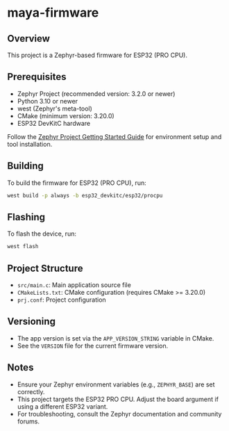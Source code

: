 
# maya-firmware

## Overview
This project is a Zephyr-based firmware for ESP32 (PRO CPU).

## Prerequisites
- Zephyr Project (recommended version: 3.2.0 or newer)
- Python 3.10 or newer
- west (Zephyr's meta-tool)
- CMake (minimum version: 3.20.0)
- ESP32 DevKitC hardware

Follow the [Zephyr Project Getting Started Guide](https://docs.zephyrproject.org/latest/getting_started/index.html) for environment setup and tool installation.

## Building
To build the firmware for ESP32 (PRO CPU), run:
```sh
west build -p always -b esp32_devkitc/esp32/procpu
```

## Flashing
To flash the device, run:
```sh
west flash
```

## Project Structure
- `src/main.c`: Main application source file
- `CMakeLists.txt`: CMake configuration (requires CMake >= 3.20.0)
- `prj.conf`: Project configuration

## Versioning
- The app version is set via the `APP_VERSION_STRING` variable in CMake.
- See the `VERSION` file for the current firmware version.

## Notes
- Ensure your Zephyr environment variables (e.g., `ZEPHYR_BASE`) are set correctly.
- This project targets the ESP32 PRO CPU. Adjust the board argument if using a different ESP32 variant.
- For troubleshooting, consult the Zephyr documentation and community forums.
